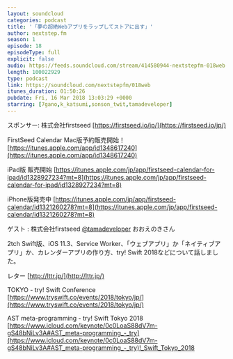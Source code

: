 ```yaml
---
layout: soundcloud
categories: podcast
title: '「夢の超絶Webアプリをラップしてストアに出す」'
author: nextstep.fm
season: 1
episode: 18
episodeType: full
explicit: false
audio: https://feeds.soundcloud.com/stream/414580944-nextstepfm-018web.m4a
length: 100022929
type: podcast
link: https://soundcloud.com/nextstepfm/018web
itunes_duration: 01:50:26
pubdate: Fri, 16 Mar 2018 13:03:29 +0000
starring: [7gano,k_katsumi,sonson_twit,tamadeveloper]
---
```


スポンサー: 株式会社firstseed 
[https://firstseed.io/jp/](https://firstseed.io/jp/)

FirstSeed Calendar Mac版予約販売開始！
[https://itunes.apple.com/app/id1348617240](https://itunes.apple.com/app/id1348617240)

iPad版 販売開始
[https://itunes.apple.com/jp/app/firstseed-calendar-for-ipad/id1328927234?mt=8](https://itunes.apple.com/jp/app/firstseed-calendar-for-ipad/id1328927234?mt=8)

iPhone版発売中
[https://itunes.apple.com/jp/app/firstseed-calendar/id1321260278?mt=8](https://itunes.apple.com/jp/app/firstseed-calendar/id1321260278?mt=8)

ゲスト : 株式会社firstseed  [@tamadeveloper](https://twitter.com/@tamadeveloper) おおえのきさん

2tch Swift版、iOS 11.3、Service Worker、「ウェブアプリ」か「ネイティブアプリ」か、カレンダーアプリの作り方、try! Swift 2018などについて話しました。

レター
[http://lttr.jp/](http://lttr.jp/)

TOKYO - try! Swift Conference
[https://www.tryswift.co/events/2018/tokyo/jp/](https://www.tryswift.co/events/2018/tokyo/jp/)

AST meta-programming - try! Swift Tokyo 2018
[https://www.icloud.com/keynote/0c0LoaS88dV7m-gS48bNiLv3A#AST_meta-programming_-_try](https://www.icloud.com/keynote/0c0LoaS88dV7m-gS48bNiLv3A#AST_meta-programming_-_try)!_Swift_Tokyo_2018
